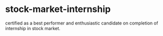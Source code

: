 # stock-market-internship
certified as a best performer and enthusiastic candidate on completion of internship in stock market.
